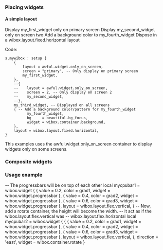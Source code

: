 ### Placing widgets
#### A simple layout
Display my_first_widget only on primary screen
Display my_second_widget only on screen two
Add a background color to my_fourth_widget
Dispose in a wibox.layout.fixed.horizontal layout

Code:
```
s.mywibox : setup {
    {
        layout = awful.widget.only_on_screen,
        screen = "primary", -- Only display on primary screen
        my_first_widget,
    },
    --{
    --    layout = awful.widget.only_on_screen,
    --    screen = 2, -- Only display on screen 2
    --    my_second_widget,
    --},
    my_third_widget, -- Displayed on all screens
    { -- Add a background color/pattern for my_fourth_widget
          my_fourth_widget,
          bg     = beautiful.bg_focus,
          widget = wibox.container.background,
    },
    layout = wibox.layout.fixed.horizontal,
}
```
This examples uses the awful.widget.only_on_screen container to display widgets only on some screens.


### Composite widgets
### Usage example

-- The progressbars will be on top of each other
 local mycpubar1 = wibox.widget {
    { value  = 0.2, color = grad1,
        widget = wibox.widget.progressbar },
    { value  = 0.4, color = grad2,
        widget = wibox.widget.progressbar },
    { value  = 0.6, color = grad3,
        widget = wibox.widget.progressbar },
    layout = wibox.layout.flex.vertical,
 }
-- Now, add a rotate container, the height will become the width.
-- It act as if the wibox.layout.flex.vertical was
-- wibox.layout.flex.horizontal
 local mycpubar2 = wibox.widget {
    {
        { value  = 0.2, color = grad1,
            widget = wibox.widget.progressbar },
        { value  = 0.4, color = grad2,
            widget = wibox.widget.progressbar },
        { value  = 0.6, color = grad3,
            widget = wibox.widget.progressbar },
        layout = wibox.layout.flex.vertical,
    },
    direction = 'east',
    widget    = wibox.container.rotate
 }
